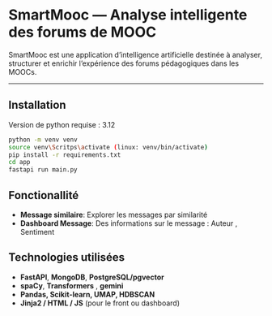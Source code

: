 #  SmartMooc — Analyse intelligente des forums de MOOC
SmartMooc est une application d’intelligence artificielle destinée à analyser, structurer et enrichir l’expérience des forums pédagogiques dans les MOOCs.  

---
## Installation
Version de python requise : 3.12
```bash
python -m venv venv
source venv\Scritps\activate (linux: venv/bin/activate)
pip install -r requirements.txt
cd app
fastapi run main.py
```
## Fonctionallité
  - **Message similaire**: Explorer les messages par similarité
  - **Dashboard Message**: Des informations sur le message : Auteur , Sentiment

## Technologies utilisées

- **FastAPI**, **MongoDB**, **PostgreSQL/pgvector**
- **spaCy**, **Transformers** , **gemini**
- **Pandas, Scikit-learn, UMAP, HDBSCAN**
- **Jinja2 / HTML / JS** (pour le front ou dashboard)
